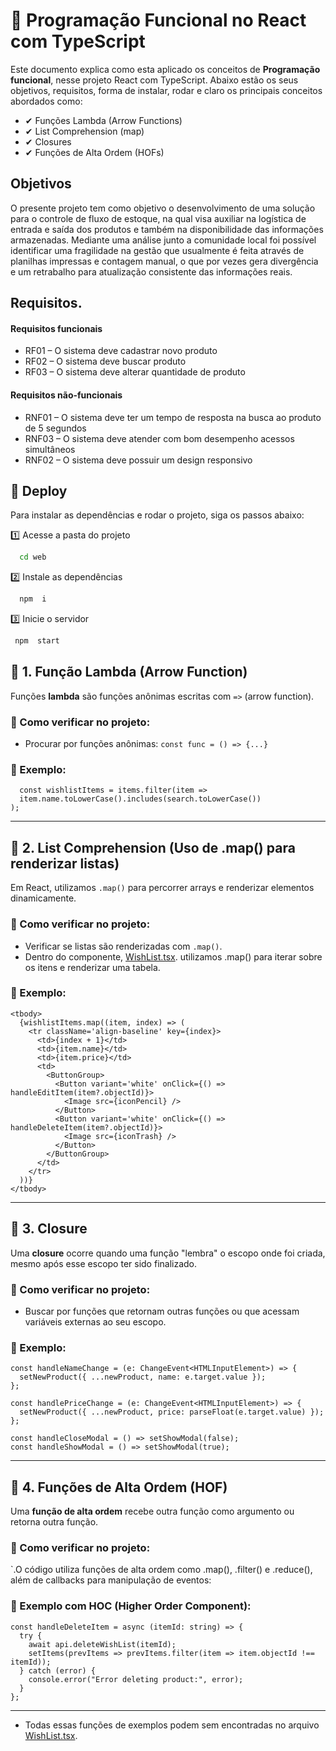 # 📘 Programação Funcional no React com TypeScript

Este documento explica como  esta aplicado os  conceitos de **Programação funcional**, nesse  projeto React com TypeScript.
Abaixo estão os seus objetivos, requisitos, forma de instalar, rodar e  claro os principais conceitos abordados como:


- ✔ Funções Lambda (Arrow Functions)
- ✔ List Comprehension (map)
- ✔ Closures
- ✔ Funções de Alta Ordem (HOFs)  

## Objetivos
O presente projeto tem como objetivo o desenvolvimento de uma solução para o controle de fluxo de estoque, na qual visa auxiliar na logística de entrada e saída dos produtos e também na disponibilidade das informações armazenadas. Mediante uma análise junto a comunidade local foi possível identificar uma fragilidade na gestão que usualmente é feita através de planilhas impressas e contagem manual, o que por vezes gera divergência e um retrabalho para atualização consistente das informações reais.

## Requisitos.
#### Requisitos funcionais
- RF01 – O sistema deve cadastrar novo produto
- RF02 – O sistema deve buscar produto
- RF03 – O sistema deve alterar quantidade de produto
#### Requisitos não-funcionais
- RNF01 – O sistema deve ter um tempo de resposta na busca ao produto de 5 segundos
- RNF03 – O sistema deve atender com bom desempenho acessos simultâneos
- RNF02 – O sistema deve possuir um design responsivo


## 🚀 Deploy
Para instalar as dependências e rodar o projeto, siga os passos abaixo:

1️⃣ Acesse a pasta do projeto

```bash
  cd web
```
2️⃣ Instale as dependências

```bash
  npm  i

```
3️⃣ Inicie o servidor
```bash
 npm  start     
```

## 📌 1. Função Lambda (Arrow Function)
Funções **lambda** são funções anônimas escritas com `=>` (arrow function).

### 📍 Como verificar no projeto:
- Procurar por funções anônimas: `const func = () => {...}`

### 🔹 Exemplo:
```tsx
  const wishlistItems = items.filter(item => 
  item.name.toLowerCase().includes(search.toLowerCase())
);
```
---

## 📌 2. List Comprehension (Uso de .map() para renderizar listas)
Em React, utilizamos `.map()` para percorrer arrays e renderizar elementos dinamicamente.

### 📍 Como verificar no projeto:
- Verificar se listas são renderizadas com `.map()`.
- Dentro do componente, [ WishList.tsx](https://github.com/Check-Feira/Programa-o-Funcional-/blob/main/web/src/Components/WishList/WishList.tsx). utilizamos .map() para iterar sobre os itens e renderizar uma tabela.

### 🔹 Exemplo:
```tsx
<tbody>
  {wishlistItems.map((item, index) => (
    <tr className='align-baseline' key={index}>
      <td>{index + 1}</td>
      <td>{item.name}</td>
      <td>{item.price}</td>
      <td>
        <ButtonGroup>
          <Button variant='white' onClick={() => handleEditItem(item?.objectId)}>
            <Image src={iconPencil} />
          </Button>
          <Button variant='white' onClick={() => handleDeleteItem(item?.objectId)}>
            <Image src={iconTrash} />
          </Button>
        </ButtonGroup>
      </td>
    </tr>
  ))}
</tbody>

```
---

## 📌 3. Closure
Uma **closure** ocorre quando uma função "lembra" o escopo onde foi criada, mesmo após esse escopo ter sido finalizado.

### 📍 Como verificar no projeto:
- Buscar por funções que retornam outras funções ou que acessam variáveis externas ao seu escopo.

### 🔹 Exemplo:
```tsx
const handleNameChange = (e: ChangeEvent<HTMLInputElement>) => {
  setNewProduct({ ...newProduct, name: e.target.value });
};

const handlePriceChange = (e: ChangeEvent<HTMLInputElement>) => {
  setNewProduct({ ...newProduct, price: parseFloat(e.target.value) });
};

const handleCloseModal = () => setShowModal(false);
const handleShowModal = () => setShowModal(true); 
```
---

## 📌 4. Funções de Alta Ordem (HOF)
Uma **função de alta ordem** recebe outra função como argumento ou retorna outra função.

### 📍 Como verificar no projeto:
`.O código utiliza funções de alta ordem como .map(), .filter() e .reduce(), além de callbacks para manipulação de eventos:

### 🔹 Exemplo com HOC (Higher Order Component):
```tsx
const handleDeleteItem = async (itemId: string) => {
  try {
    await api.deleteWishList(itemId);
    setItems(prevItems => prevItems.filter(item => item.objectId !== itemId));
  } catch (error) {
    console.error("Error deleting product:", error);
  }
};

```
---

- Todas essas funções de exemplos podem sem encontradas no arquivo  [ WishList.tsx](https://github.com/Check-Feira/CheckFeira/blob/Ingrid/web/src/Components/WishList/WishList.tsx). 





